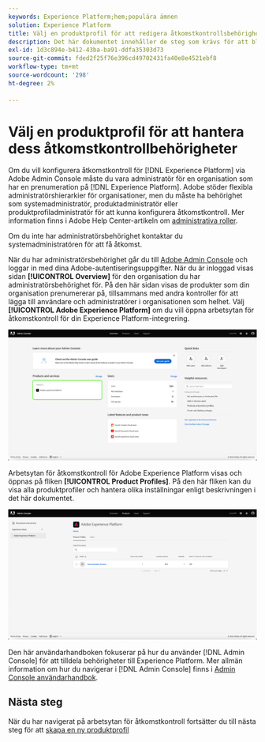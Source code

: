 ```yaml
---
keywords: Experience Platform;hem;populära ämnen
solution: Experience Platform
title: Välj en produktprofil för att redigera åtkomstkontrollsbehörigheter
description: Det här dokumentet innehåller de steg som krävs för att bläddra på arbetsytan för åtkomstkontroll. Om du vill konfigurera åtkomstkontroll för Experience Platform via Adobe Admin Console måste du vara administratör för en organisation som har en prenumeration på Experience Platform.
exl-id: 1d3c894e-b412-43ba-ba91-ddfa35303d73
source-git-commit: fded2f25f76e396cd49702431fa40e8e4521ebf8
workflow-type: tm+mt
source-wordcount: '298'
ht-degree: 2%

---
```


# Välj en produktprofil för att hantera dess åtkomstkontrollbehörigheter

Om du vill konfigurera åtkomstkontroll för [!DNL Experience Platform] via Adobe Admin Console måste du vara administratör för en organisation som har en prenumeration på [!DNL Experience Platform]. Adobe stöder flexibla administratörshierarkier för organisationer, men du måste ha behörighet som systemadministratör, produktadministratör eller produktprofiladministratör för att kunna konfigurera åtkomstkontroll. Mer information finns i Adobe Help Center-artikeln om [administrativa roller](https://helpx.adobe.com/enterprise/using/admin-roles.html).

Om du inte har administratörsbehörighet kontaktar du systemadministratören för att få åtkomst.

När du har administratörsbehörighet går du till [Adobe Admin Console](https://adminconsole.adobe.com) och loggar in med dina Adobe-autentiseringsuppgifter. När du är inloggad visas sidan **[!UICONTROL Overview]** för den organisation du har administratörsbehörighet för. På den här sidan visas de produkter som din organisation prenumererar på, tillsammans med andra kontroller för att lägga till användare och administratörer i organisationen som helhet. Välj **[!UICONTROL Adobe Experience Platform]** om du vill öppna arbetsytan för åtkomstkontroll för din Experience Platform-integrering.

![select-product](../images/select-product.png)

Arbetsytan för åtkomstkontroll för Adobe Experience Platform visas och öppnas på fliken **[!UICONTROL Product Profiles]**. På den här fliken kan du visa alla produktprofiler och hantera olika inställningar enligt beskrivningen i det här dokumentet.

![select-product-profile](../images/select-product-profile.png)

Den här användarhandboken fokuserar på hur du använder [!DNL Admin Console] för att tilldela behörigheter till Experience Platform. Mer allmän information om hur du navigerar i [!DNL Admin Console] finns i [Admin Console användarhandbok](https://helpx.adobe.com/se/enterprise/using/admin-console.html).

## Nästa steg

När du har navigerat på arbetsytan för åtkomstkontroll fortsätter du till nästa steg för att [skapa en ny produktprofil](create-profile.md)

